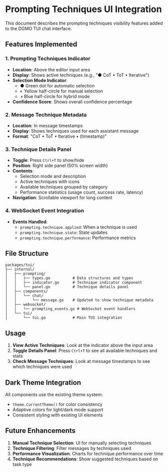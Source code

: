 # Prompting Techniques UI Integration

This document describes the prompting techniques visibility features added to the DGMO TUI chat interface.

## Features Implemented

### 1. Prompting Techniques Indicator

- **Location**: Above the editor input area
- **Display**: Shows active techniques (e.g., "● CoT • ToT • Iterative")
- **Selection Mode Indicator**:
  - ● Green dot for automatic selection
  - ◐ Yellow half-circle for manual selection
  - ◑ Blue half-circle for hybrid mode
- **Confidence Score**: Shows overall confidence percentage

### 2. Message Technique Metadata

- **Location**: In message timestamps
- **Display**: Shows techniques used for each assistant message
- **Format**: "CoT • ToT • Iterative • (timestamp)"

### 3. Technique Details Panel

- **Toggle**: Press `Ctrl+T` to show/hide
- **Position**: Right side panel (50% screen width)
- **Contents**:
  - Selection mode and description
  - Active techniques with icons
  - Available techniques grouped by category
  - Performance statistics (usage count, success rate, latency)
- **Navigation**: Scrollable viewport for long content

### 4. WebSocket Event Integration

- **Events Handled**:
  - `prompting.technique.applied`: When a technique is used
  - `prompting.technique.state`: State updates
  - `prompting.technique.performance`: Performance metrics

## File Structure

```
packages/tui/
├── internal/
│   ├── prompting/
│   │   ├── types.go          # Data structures and types
│   │   ├── indicator.go      # Technique indicator component
│   │   └── panel.go          # Technique details panel
│   ├── components/
│   │   └── chat/
│   │       └── message.go    # Updated to show technique metadata
│   ├── websocket/
│   │   └── prompting_events.go # WebSocket event handlers
│   └── tui/
│       └── tui.go            # Main TUI integration
```

## Usage

1. **View Active Techniques**: Look at the indicator above the input area
2. **Toggle Details Panel**: Press `Ctrl+T` to see all available techniques and stats
3. **Check Message Techniques**: Look at message timestamps to see which techniques were used

## Dark Theme Integration

All components use the existing theme system:

- `theme.CurrentTheme()` for color consistency
- Adaptive colors for light/dark mode support
- Consistent styling with existing UI elements

## Future Enhancements

1. **Manual Technique Selection**: UI for manually selecting techniques
2. **Technique Filtering**: Filter messages by techniques used
3. **Performance Visualization**: Charts for technique performance over time
4. **Technique Recommendations**: Show suggested techniques based on task type
